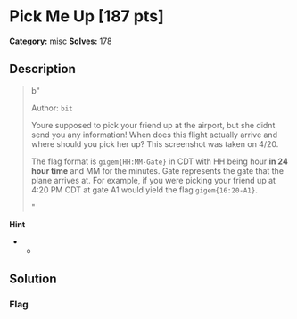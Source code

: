 # Pick Me Up [187 pts]

**Category:** misc
**Solves:** 178

## Description
>b"<p>Author: <code>bit</code></p><p>Youre supposed to pick your friend up at the airport, but she didnt send you any information! When does this flight actually arrive and where should you pick her up? This screenshot was taken on 4/20.</p><p>The flag format is <code>gigem{HH:MM-Gate}</code> in CDT with HH being hour <strong>in 24 hour time</strong> and MM for the minutes. Gate represents the gate that the plane arrives at. For example, if you were picking your friend up at 4:20 PM CDT at gate A1 would yield the flag <code>gigem{16:20-A1}</code>.</p>"

**Hint**
* -

## Solution

### Flag

